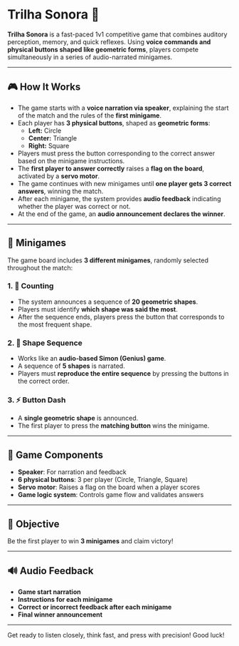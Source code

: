 # Trilha Sonora 🎵

**Trilha Sonora** is a fast-paced 1v1 competitive game that combines auditory perception, memory, and quick reflexes. Using **voice commands and physical buttons shaped like geometric forms**, players compete simultaneously in a series of audio-narrated minigames.

---

## 🎮 How It Works

- The game starts with a **voice narration via speaker**, explaining the start of the match and the rules of the **first minigame**.
- Each player has **3 physical buttons**, shaped as **geometric forms**:
  - **Left:** Circle
  - **Center:** Triangle
  - **Right:** Square
- Players must press the button corresponding to the correct answer based on the minigame instructions.
- The **first player to answer correctly** raises a **flag on the board**, activated by a **servo motor**.
- The game continues with new minigames until **one player gets 3 correct answers**, winning the match.
- After each minigame, the system provides **audio feedback** indicating whether the player was correct or not.
- At the end of the game, an **audio announcement declares the winner**.

---

## 🧩 Minigames

The game board includes **3 different minigames**, randomly selected throughout the match:

### 1. 🧮 Counting

- The system announces a sequence of **20 geometric shapes**.
- Players must identify **which shape was said the most**.
- After the sequence ends, players press the button that corresponds to the most frequent shape.

### 2. 🔁 Shape Sequence

- Works like an **audio-based Simon (Genius) game**.
- A sequence of **5 shapes** is narrated.
- Players must **reproduce the entire sequence** by pressing the buttons in the correct order.

### 3. ⚡ Button Dash

- A **single geometric shape** is announced.
- The first player to press the **matching button** wins the minigame.

---

## 🧠 Game Components

- **Speaker**: For narration and feedback
- **6 physical buttons**: 3 per player (Circle, Triangle, Square)
- **Servo motor**: Raises a flag on the board when a player scores
- **Game logic system**: Controls game flow and validates answers

---

## 🏁 Objective

Be the first player to win **3 minigames** and claim victory!

---

## 🔊 Audio Feedback

- **Game start narration**
- **Instructions for each minigame**
- **Correct or incorrect feedback after each minigame**
- **Final winner announcement**

---

Get ready to listen closely, think fast, and press with precision! Good luck!
